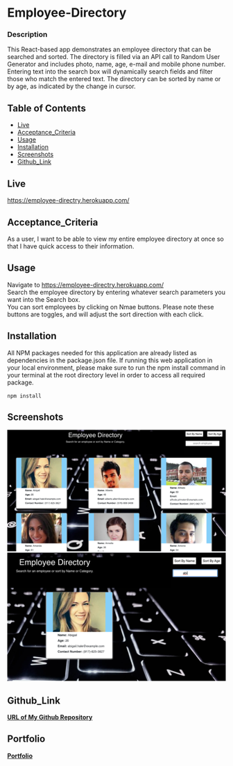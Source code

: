 # Employee-Directory

### Description 
This React-based app demonstrates an employee directory that can be searched and sorted. The directory is filled via an API call to Random User Generator and includes photo, name, age, e-mail and mobile phone number. Entering text into the search box will dynamically search  fields and filter those who match the entered text. The directory can be sorted by name or by age, as indicated by the change in cursor.


## Table of Contents 
* [Live](#Live)
* [Acceptance_Criteria](#Acceptance_Criteria)
* [Usage](#Usage)
* [Installation](#Installation)
* [Screenshots](#Screenshots)
* [Github_Link](#Github_Link)


## Live
https://employee-directry.herokuapp.com/


## Acceptance_Criteria
As a user, 
I want to be able to view my entire employee directory at once so that I have quick access to their information.

## Usage
Navigate to https://employee-directry.herokuapp.com/ <br>
Search the employee directory by entering whatever search parameters you want into the Search box.<br>
You can sort employees by clicking on Nmae buttons. Please note these buttons are toggles, and will adjust the sort direction with each click.


## Installation 
All NPM packages needed for this application are already listed as dependencies in the package.json file. If running this web application in your local environment, please make sure to run the npm install command in your terminal at the root directory level in order to access all required package.
```
npm install
```



## Screenshots

![](src/assets/screenshot1.png)
![](src/assets/screenshot2.png)




## Github_Link
[**URL of My Github Repository**](https://github.com/guptaria/Employee-Directory)<br>

## Portfolio
[**Portfolio**](https://guptaria.github.io/updated_portfolio/)


